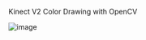 Kinect V2 Color Drawing with OpenCV

![image](https://github.com/guoming0000/KinectV2/blob/master/ColorBasic-OpenCV/ColorImage.png)